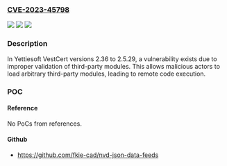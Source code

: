 ### [CVE-2023-45798](https://cve.mitre.org/cgi-bin/cvename.cgi?name=CVE-2023-45798)
![](https://img.shields.io/static/v1?label=Product&message=VestCert&color=blue)
![](https://img.shields.io/static/v1?label=Version&message=2.3.6%20&color=brightgreen)
![](https://img.shields.io/static/v1?label=Vulnerability&message=CWE-829%20Inclusion%20of%20Functionality%20from%20Untrusted%20Control%20Sphere&color=brightgreen)

### Description

In Yettiesoft VestCert versions 2.36 to 2.5.29, a vulnerability exists due to improper validation of third-party modules. This allows malicious actors to load arbitrary third-party modules, leading to remote code execution.

### POC

#### Reference
No PoCs from references.

#### Github
- https://github.com/fkie-cad/nvd-json-data-feeds

